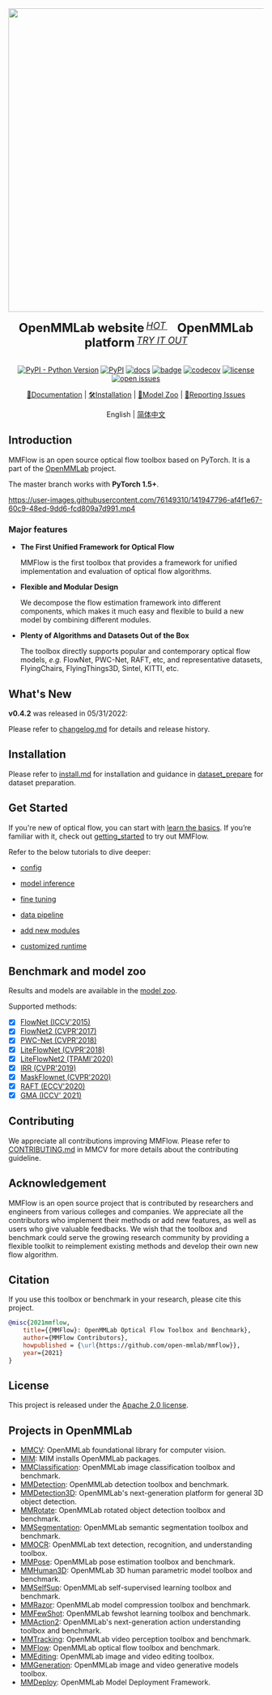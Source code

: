 <div align="center">
  <img src="resources/mmflow-logo.png" width="600"/>
    <div>&nbsp;</div>
  <div align="center">
    <b><font size="5">OpenMMLab website</font></b>
    <sup>
      <a href="https://openmmlab.com">
        <i><font size="4">HOT</font></i>
      </a>
    </sup>
    &nbsp;&nbsp;&nbsp;&nbsp;
    <b><font size="5">OpenMMLab platform</font></b>
    <sup>
      <a href="https://platform.openmmlab.com">
        <i><font size="4">TRY IT OUT</font></i>
      </a>
    </sup>
  </div>
  <div>&nbsp;</div>

[![PyPI - Python Version](https://img.shields.io/pypi/pyversions/mmflow)](https://pypi.org/project/mmflow/)
[![PyPI](https://img.shields.io/pypi/v/mmflow)](https://pypi.org/project/mmflow)
[![docs](https://img.shields.io/badge/docs-latest-blue)](https://mmflow.readthedocs.io/en/latest/)
[![badge](https://github.com/open-mmlab/mmflow/workflows/build/badge.svg)](https://github.com/open-mmlab/mmflow/actions)
[![codecov](https://codecov.io/gh/open-mmlab/mmflow/branch/master/graph/badge.svg)](https://codecov.io/gh/open-mmlab/mmflow)
[![license](https://img.shields.io/github/license/open-mmlab/mmflow.svg)](https://github.com/open-mmlab/mmflow/blob/master/LICENSE)
[![open issues](https://isitmaintained.com/badge/open/open-mmlab/mmflow.svg)](https://github.com/open-mmlab/mmflow/issues)

[📘Documentation](https://mmflow.readthedocs.io/en/latest/) |
[🛠️Installation](https://mmflow.readthedocs.io/en/latest/install.html) |
[👀Model Zoo](https://mmflow.readthedocs.io/en/latest/model_zoo.html) |
[🤔Reporting Issues](https://github.com/open-mmlab/mmflow/issues/new/choose)

</div>

<div align="center">

English | [简体中文](README_zh-CN.md)

</div>

## Introduction

MMFlow is an open source optical flow toolbox based on PyTorch. It is a part of the [OpenMMLab](https://openmmlab.com/) project.

The master branch works with **PyTorch 1.5+**.

https://user-images.githubusercontent.com/76149310/141947796-af4f1e67-60c9-48ed-9dd6-fcd809a7d991.mp4

### Major features

- **The First Unified Framework for Optical Flow**

  MMFlow is the first toolbox that provides a framework for unified implementation and evaluation of optical flow algorithms.

- **Flexible and Modular Design**

  We decompose the flow estimation framework into different components,
  which makes it much easy and flexible to build a new model by combining different modules.

- **Plenty of Algorithms and Datasets Out of the Box**

  The toolbox directly supports popular and contemporary optical flow models, *e.g.* FlowNet, PWC-Net, RAFT, etc,
  and representative datasets, FlyingChairs, FlyingThings3D, Sintel, KITTI, etc.

## What's New

**v0.4.2** was released in 05/31/2022:

Please refer to [changelog.md](docs/en/changelog.md) for details and release history.

## Installation

Please refer to [install.md](docs/en/install.md) for installation and
guidance in [dataset_prepare](docs/en/dataset_prepare.md) for dataset preparation.

## Get Started

If you're new of optical flow, you can start with [learn the basics](docs/en/intro.md). If you’re familiar with it, check out [getting_started](docs/en/getting_started.md) to try out MMFlow.

Refer to the below tutorials to dive deeper:

- [config](docs/en/tutorials/0_config.md)

- [model inference](docs/en/tutorials/1_inference.md)

- [fine tuning](docs/en/tutorials/2_finetune.md)

- [data pipeline](docs/en/tutorials/3_data_pipeline.md)

- [add new modules](docs/en/tutorials/4_new_modules.md)

- [customized runtime](docs/en/tutorials/5_customize_runtime.md)

## Benchmark and model zoo

Results and models are available in the [model zoo](docs/en/model_zoo.md).

Supported methods:

- [x] [FlowNet (ICCV'2015)](configs/flownet/README.md)
- [x] [FlowNet2 (CVPR'2017)](configs/flownet2/README.md)
- [x] [PWC-Net (CVPR'2018)](configs/pwcnet/README.md)
- [x] [LiteFlowNet (CVPR'2018)](configs/liteflownet/README.md)
- [x] [LiteFlowNet2 (TPAMI'2020)](configs/liteflownet2/README.md)
- [x] [IRR (CVPR'2019)](configs/irr/README.md)
- [x] [MaskFlownet (CVPR'2020)](configs/maskflownet/README.md)
- [x] [RAFT (ECCV'2020)](configs/raft/README.md)
- [x] [GMA (ICCV' 2021)](configs/gma/README.md)

## Contributing

We appreciate all contributions improving MMFlow. Please refer to [CONTRIBUTING.md](https://github.com/open-mmlab/mmcv/blob/master/CONTRIBUTING.md) in MMCV for more details about the contributing guideline.

## Acknowledgement

MMFlow is an open source project that is contributed by researchers and engineers from various colleges and companies. We appreciate all the contributors who implement their methods or add new features, as well as users who give valuable feedbacks.
We wish that the toolbox and benchmark could serve the growing research community by providing a flexible toolkit to reimplement existing methods and develop their own new flow algorithm.

## Citation

If you use this toolbox or benchmark in your research, please cite this project.

```BibTeX
@misc{2021mmflow,
    title={{MMFlow}: OpenMMLab Optical Flow Toolbox and Benchmark},
    author={MMFlow Contributors},
    howpublished = {\url{https://github.com/open-mmlab/mmflow}},
    year={2021}
}
```

## License

This project is released under the [Apache 2.0 license](LICENSE).

## Projects in OpenMMLab

- [MMCV](https://github.com/open-mmlab/mmcv): OpenMMLab foundational library for computer vision.
- [MIM](https://github.com/open-mmlab/mim): MIM installs OpenMMLab packages.
- [MMClassification](https://github.com/open-mmlab/mmclassification): OpenMMLab image classification toolbox and benchmark.
- [MMDetection](https://github.com/open-mmlab/mmdetection): OpenMMLab detection toolbox and benchmark.
- [MMDetection3D](https://github.com/open-mmlab/mmdetection3d): OpenMMLab's next-generation platform for general 3D object detection.
- [MMRotate](https://github.com/open-mmlab/mmrotate): OpenMMLab rotated object detection toolbox and benchmark.
- [MMSegmentation](https://github.com/open-mmlab/mmsegmentation): OpenMMLab semantic segmentation toolbox and benchmark.
- [MMOCR](https://github.com/open-mmlab/mmocr): OpenMMLab text detection, recognition, and understanding toolbox.
- [MMPose](https://github.com/open-mmlab/mmpose): OpenMMLab pose estimation toolbox and benchmark.
- [MMHuman3D](https://github.com/open-mmlab/mmhuman3d): OpenMMLab 3D human parametric model toolbox and benchmark.
- [MMSelfSup](https://github.com/open-mmlab/mmselfsup): OpenMMLab self-supervised learning toolbox and benchmark.
- [MMRazor](https://github.com/open-mmlab/mmrazor): OpenMMLab model compression toolbox and benchmark.
- [MMFewShot](https://github.com/open-mmlab/mmfewshot): OpenMMLab fewshot learning toolbox and benchmark.
- [MMAction2](https://github.com/open-mmlab/mmaction2): OpenMMLab's next-generation action understanding toolbox and benchmark.
- [MMTracking](https://github.com/open-mmlab/mmtracking): OpenMMLab video perception toolbox and benchmark.
- [MMFlow](https://github.com/open-mmlab/mmflow): OpenMMLab optical flow toolbox and benchmark.
- [MMEditing](https://github.com/open-mmlab/mmediting): OpenMMLab image and video editing toolbox.
- [MMGeneration](https://github.com/open-mmlab/mmgeneration): OpenMMLab image and video generative models toolbox.
- [MMDeploy](https://github.com/open-mmlab/mmdeploy): OpenMMLab Model Deployment Framework.
